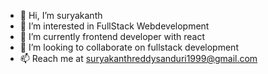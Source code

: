 - 👋 Hi, I’m suryakanth
- 👀 I’m interested in FullStack Webdevelopment
- 🌱 I’m currently frontend developer with react
- 💞️ I’m looking to collaborate on fullstack development
- 📫 Reach me at suryakanthreddysanduri1999@gmail.com


<!---
suryakanth-99/suryakanth-99 is a ✨ special ✨ repository because its `README.md` (this file) appears on your GitHub profile.
You can click the Preview link to take a look at your changes.
--->
